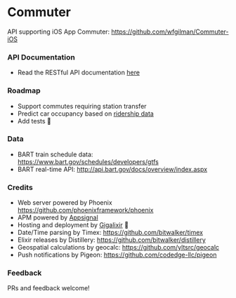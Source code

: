 # Commuter
API supporting iOS App Commuter: https://github.com/wfgilman/Commuter-iOS

### API Documentation
- Read the RESTful API documentation [here](api_spec.md)

### Roadmap
- Support commutes requiring station transfer
- Predict car occupancy based on [ridership data](https://www.bart.gov/about/reports/ridership)
- Add tests :grimacing:

### Data
- BART train schedule data: https://www.bart.gov/schedules/developers/gtfs
- BART real-time API: http://api.bart.gov/docs/overview/index.aspx

### Credits
- Web server powered by Phoenix https://github.com/phoenixframework/phoenix
- APM powered by [Appsignal](https://appsignal.com)
- Hosting and deployment by [Gigalixir](https://gigalixir.com/) 🤩
- Date/Time parsing by Timex: https://github.com/bitwalker/timex
- Elixir releases by Distillery: https://github.com/bitwalker/distillery
- Geospatial calculations by geocalc: https://github.com/yltsrc/geocalc
- Push notifications by Pigeon: https://github.com/codedge-llc/pigeon

### Feedback
PRs and feedback welcome!
